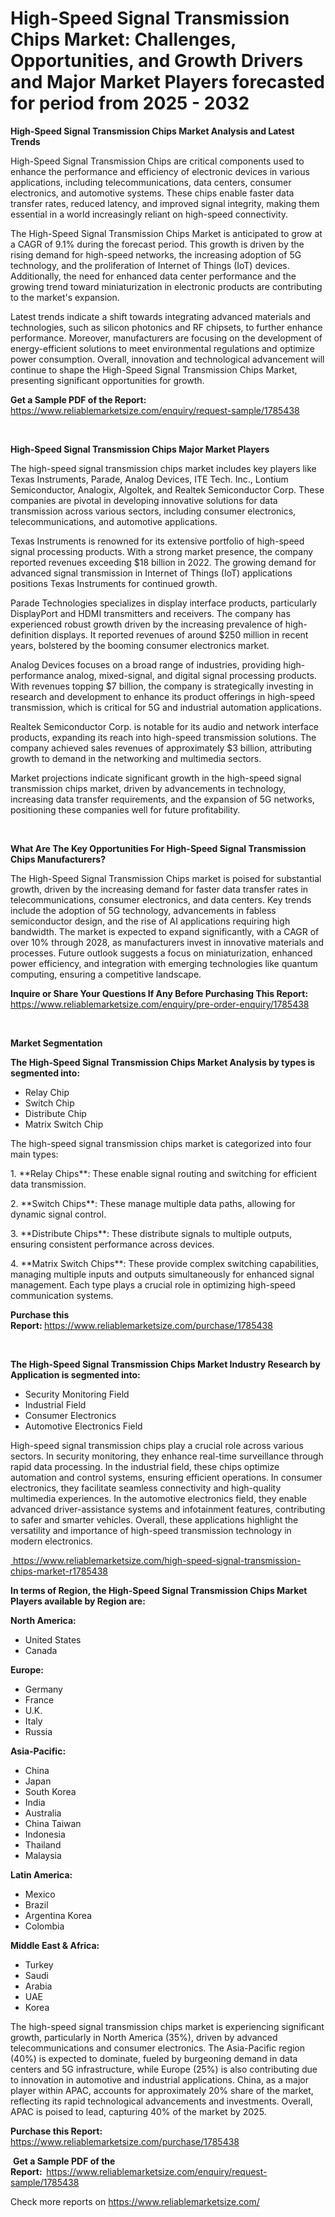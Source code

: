 <p><h1>High-Speed Signal Transmission Chips Market: Challenges, Opportunities, and Growth Drivers and Major Market Players forecasted for period from 2025 - 2032</h1></p><p><strong>High-Speed Signal Transmission Chips Market Analysis and Latest Trends</strong></p>
<p><p>High-Speed Signal Transmission Chips are critical components used to enhance the performance and efficiency of electronic devices in various applications, including telecommunications, data centers, consumer electronics, and automotive systems. These chips enable faster data transfer rates, reduced latency, and improved signal integrity, making them essential in a world increasingly reliant on high-speed connectivity.</p><p>The High-Speed Signal Transmission Chips Market is anticipated to grow at a CAGR of 9.1% during the forecast period. This growth is driven by the rising demand for high-speed networks, the increasing adoption of 5G technology, and the proliferation of Internet of Things (IoT) devices. Additionally, the need for enhanced data center performance and the growing trend toward miniaturization in electronic products are contributing to the market's expansion.</p><p>Latest trends indicate a shift towards integrating advanced materials and technologies, such as silicon photonics and RF chipsets, to further enhance performance. Moreover, manufacturers are focusing on the development of energy-efficient solutions to meet environmental regulations and optimize power consumption. Overall, innovation and technological advancement will continue to shape the High-Speed Signal Transmission Chips Market, presenting significant opportunities for growth.</p></p>
<p><strong>Get a Sample PDF of the Report:&nbsp;</strong> <a href="https://www.reliablemarketsize.com/enquiry/request-sample/1785438?utm_campaign=3365&utm_medium=2&utm_source=Github&utm_content=ia&utm_term=25032025&utm_id=high-speed-signal-transmission-chips">https://www.reliablemarketsize.com/enquiry/request-sample/1785438</a></p>
<p>&nbsp;</p>
<p><strong>High-Speed Signal Transmission Chips Major Market Players</strong></p>
<p><p>The high-speed signal transmission chips market includes key players like Texas Instruments, Parade, Analog Devices, ITE Tech. Inc., Lontium Semiconductor, Analogix, Algoltek, and Realtek Semiconductor Corp. These companies are pivotal in developing innovative solutions for data transmission across various sectors, including consumer electronics, telecommunications, and automotive applications.</p><p>Texas Instruments is renowned for its extensive portfolio of high-speed signal processing products. With a strong market presence, the company reported revenues exceeding $18 billion in 2022. The growing demand for advanced signal transmission in Internet of Things (IoT) applications positions Texas Instruments for continued growth.</p><p>Parade Technologies specializes in display interface products, particularly DisplayPort and HDMI transmitters and receivers. The company has experienced robust growth driven by the increasing prevalence of high-definition displays. It reported revenues of around $250 million in recent years, bolstered by the booming consumer electronics market.</p><p>Analog Devices focuses on a broad range of industries, providing high-performance analog, mixed-signal, and digital signal processing products. With revenues topping $7 billion, the company is strategically investing in research and development to enhance its product offerings in high-speed transmission, which is critical for 5G and industrial automation applications.</p><p>Realtek Semiconductor Corp. is notable for its audio and network interface products, expanding its reach into high-speed transmission solutions. The company achieved sales revenues of approximately $3 billion, attributing growth to demand in the networking and multimedia sectors.</p><p>Market projections indicate significant growth in the high-speed signal transmission chips market, driven by advancements in technology, increasing data transfer requirements, and the expansion of 5G networks, positioning these companies well for future profitability.</p></p>
<p>&nbsp;</p>
<p><strong>What Are The Key Opportunities For High-Speed Signal Transmission Chips Manufacturers?</strong></p>
<p><p>The High-Speed Signal Transmission Chips market is poised for substantial growth, driven by the increasing demand for faster data transfer rates in telecommunications, consumer electronics, and data centers. Key trends include the adoption of 5G technology, advancements in fabless semiconductor design, and the rise of AI applications requiring high bandwidth. The market is expected to expand significantly, with a CAGR of over 10% through 2028, as manufacturers invest in innovative materials and processes. Future outlook suggests a focus on miniaturization, enhanced power efficiency, and integration with emerging technologies like quantum computing, ensuring a competitive landscape.</p></p>
<p><strong>Inquire or Share Your Questions If Any Before Purchasing This Report:</strong> <a href="https://www.reliablemarketsize.com/enquiry/pre-order-enquiry/1785438?utm_campaign=3365&utm_medium=2&utm_source=Github&utm_content=ia&utm_term=25032025&utm_id=high-speed-signal-transmission-chips">https://www.reliablemarketsize.com/enquiry/pre-order-enquiry/1785438</a></p>
<p>&nbsp;</p>
<p><strong>Market Segmentation</strong></p>
<p><strong>The High-Speed Signal Transmission Chips Market Analysis by types is segmented into:</strong></p>
<p><ul><li>Relay Chip</li><li>Switch Chip</li><li>Distribute Chip</li><li>Matrix Switch Chip</li></ul></p>
<p><p>The high-speed signal transmission chips market is categorized into four main types: </p><p>1. **Relay Chips**: These enable signal routing and switching for efficient data transmission.  </p><p>2. **Switch Chips**: These manage multiple data paths, allowing for dynamic signal control.  </p><p>3. **Distribute Chips**: These distribute signals to multiple outputs, ensuring consistent performance across devices.  </p><p>4. **Matrix Switch Chips**: These provide complex switching capabilities, managing multiple inputs and outputs simultaneously for enhanced signal management. Each type plays a crucial role in optimizing high-speed communication systems.</p></p>
<p><strong>Purchase this Report:&nbsp;</strong><a href="https://www.reliablemarketsize.com/purchase/1785438?utm_campaign=3365&utm_medium=2&utm_source=Github&utm_content=ia&utm_term=25032025&utm_id=high-speed-signal-transmission-chips">https://www.reliablemarketsize.com/purchase/1785438</a></p>
<p>&nbsp;</p>
<p><strong>The High-Speed Signal Transmission Chips Market Industry Research by Application is segmented into:</strong></p>
<p><ul><li>Security Monitoring Field</li><li>Industrial Field</li><li>Consumer Electronics</li><li>Automotive Electronics Field</li></ul></p>
<p><p>High-speed signal transmission chips play a crucial role across various sectors. In security monitoring, they enhance real-time surveillance through rapid data processing. In the industrial field, these chips optimize automation and control systems, ensuring efficient operations. In consumer electronics, they facilitate seamless connectivity and high-quality multimedia experiences. In the automotive electronics field, they enable advanced driver-assistance systems and infotainment features, contributing to safer and smarter vehicles. Overall, these applications highlight the versatility and importance of high-speed transmission technology in modern electronics.</p></p>
<p><a href="https://www.reliablemarketsize.com/high-speed-signal-transmission-chips-market-r1785438?utm_campaign=3365&utm_medium=2&utm_source=Github&utm_content=ia&utm_term=25032025&utm_id=high-speed-signal-transmission-chips">&nbsp;https://www.reliablemarketsize.com/high-speed-signal-transmission-chips-market-r1785438</a></p>
<p><strong>In terms of Region, the High-Speed Signal Transmission Chips Market Players available by Region are:</strong></p>
<p>
    <p> <strong> North America: </strong>
        <ul>
            <li>United States</li>
            <li>Canada</li>
        </ul>
        </p> 
    <p> <strong> Europe: </strong>
        <ul>
            <li>Germany</li>
            <li>France</li>
            <li>U.K.</li>
            <li>Italy</li>
            <li>Russia</li>
        </ul>
        </p> 
    <p> <strong> Asia-Pacific: </strong>
        <ul>
            <li>China</li>
            <li>Japan</li>
            <li>South Korea</li>
            <li>India</li>
            <li>Australia</li>
            <li>China Taiwan</li>
            <li>Indonesia</li>
            <li>Thailand</li>
            <li>Malaysia</li>
        </ul>
        </p> 
    <p> <strong> Latin America: </strong>
        <ul>
            <li>Mexico</li>
            <li>Brazil</li>
            <li>Argentina Korea</li>
            <li>Colombia</li>
        </ul>
        </p> 
    <p> <strong> Middle East & Africa: </strong>
        <ul>
            <li>Turkey</li>
            <li>Saudi</li>
            <li>Arabia</li>
            <li>UAE</li>
            <li>Korea</li>
        </ul>
    </p>
    </p>
<p><p>The high-speed signal transmission chips market is experiencing significant growth, particularly in North America (35%), driven by advanced telecommunications and consumer electronics. The Asia-Pacific region (40%) is expected to dominate, fueled by burgeoning demand in data centers and 5G infrastructure, while Europe (25%) is also contributing due to innovation in automotive and industrial applications. China, as a major player within APAC, accounts for approximately 20% share of the market, reflecting its rapid technological advancements and investments. Overall, APAC is poised to lead, capturing 40% of the market by 2025.</p></p>
<p><strong>Purchase this Report: </strong><a href="https://www.reliablemarketsize.com/purchase/1785438?utm_campaign=3365&utm_medium=2&utm_source=Github&utm_content=ia&utm_term=25032025&utm_id=high-speed-signal-transmission-chips">https://www.reliablemarketsize.com/purchase/1785438</a></p>
<p>&nbsp;<strong>Get a Sample PDF of the Report:&nbsp;&nbsp;</strong><a href="https://www.reliablemarketsize.com/enquiry/request-sample/1785438?utm_campaign=3365&utm_medium=2&utm_source=Github&utm_content=ia&utm_term=25032025&utm_id=high-speed-signal-transmission-chips">https://www.reliablemarketsize.com/enquiry/request-sample/1785438</a></p>
<p><strong></strong></p>
<p>Check more reports on <a href="https://www.reliablemarketsize.com/?utm_campaign=3365&utm_medium=2&utm_source=Github&utm_content=ia&utm_term=25032025&utm_id=high-speed-signal-transmission-chips">https://www.reliablemarketsize.com/</a></p>